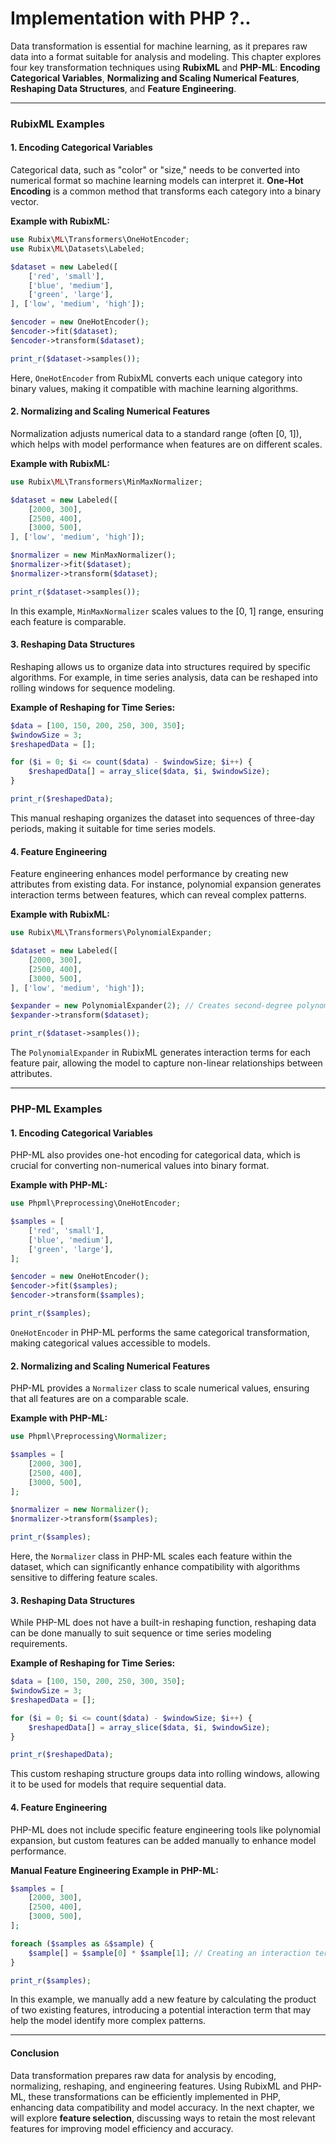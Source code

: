 # Implementation with PHP ?..

Data transformation is essential for machine learning, as it prepares raw data into a format suitable for analysis and modeling. This chapter explores four key transformation techniques using **RubixML** and **PHP-ML**: **Encoding Categorical Variables**, **Normalizing and Scaling Numerical Features**, **Reshaping Data Structures**, and **Feature Engineering**.

***

### **RubixML** Examples

#### **1. Encoding Categorical Variables**

Categorical data, such as "color" or "size," needs to be converted into numerical format so machine learning models can interpret it. **One-Hot Encoding** is a common method that transforms each category into a binary vector.

**Example with RubixML:**

```php
use Rubix\ML\Transformers\OneHotEncoder;
use Rubix\ML\Datasets\Labeled;

$dataset = new Labeled([
    ['red', 'small'],
    ['blue', 'medium'],
    ['green', 'large'],
], ['low', 'medium', 'high']);

$encoder = new OneHotEncoder();
$encoder->fit($dataset);
$encoder->transform($dataset);

print_r($dataset->samples());
```

Here, `OneHotEncoder` from RubixML converts each unique category into binary values, making it compatible with machine learning algorithms.

#### **2. Normalizing and Scaling Numerical Features**

Normalization adjusts numerical data to a standard range (often \[0, 1]), which helps with model performance when features are on different scales.

**Example with RubixML:**

```php
use Rubix\ML\Transformers\MinMaxNormalizer;

$dataset = new Labeled([
    [2000, 300],
    [2500, 400],
    [3000, 500],
], ['low', 'medium', 'high']);

$normalizer = new MinMaxNormalizer();
$normalizer->fit($dataset);
$normalizer->transform($dataset);

print_r($dataset->samples());
```

In this example, `MinMaxNormalizer` scales values to the \[0, 1] range, ensuring each feature is comparable.

#### **3. Reshaping Data Structures**

Reshaping allows us to organize data into structures required by specific algorithms. For example, in time series analysis, data can be reshaped into rolling windows for sequence modeling.

**Example of Reshaping for Time Series:**

```php
$data = [100, 150, 200, 250, 300, 350];
$windowSize = 3;
$reshapedData = [];

for ($i = 0; $i <= count($data) - $windowSize; $i++) {
    $reshapedData[] = array_slice($data, $i, $windowSize);
}

print_r($reshapedData);
```

This manual reshaping organizes the dataset into sequences of three-day periods, making it suitable for time series models.

#### **4. Feature Engineering**

Feature engineering enhances model performance by creating new attributes from existing data. For instance, polynomial expansion generates interaction terms between features, which can reveal complex patterns.

**Example with RubixML:**

```php
use Rubix\ML\Transformers\PolynomialExpander;

$dataset = new Labeled([
    [2000, 300],
    [2500, 400],
    [3000, 500],
], ['low', 'medium', 'high']);

$expander = new PolynomialExpander(2); // Creates second-degree polynomial features
$expander->transform($dataset);

print_r($dataset->samples());
```

The `PolynomialExpander` in RubixML generates interaction terms for each feature pair, allowing the model to capture non-linear relationships between attributes.

***

### PHP-ML Examples

#### **1. Encoding Categorical Variables**

PHP-ML also provides one-hot encoding for categorical data, which is crucial for converting non-numerical values into binary format.

**Example with PHP-ML:**

```php
use Phpml\Preprocessing\OneHotEncoder;

$samples = [
    ['red', 'small'],
    ['blue', 'medium'],
    ['green', 'large'],
];

$encoder = new OneHotEncoder();
$encoder->fit($samples);
$encoder->transform($samples);

print_r($samples);
```

`OneHotEncoder` in PHP-ML performs the same categorical transformation, making categorical values accessible to models.

#### **2. Normalizing and Scaling Numerical Features**

PHP-ML provides a `Normalizer` class to scale numerical values, ensuring that all features are on a comparable scale.

**Example with PHP-ML:**

```php
use Phpml\Preprocessing\Normalizer;

$samples = [
    [2000, 300],
    [2500, 400],
    [3000, 500],
];

$normalizer = new Normalizer();
$normalizer->transform($samples);

print_r($samples);
```

Here, the `Normalizer` class in PHP-ML scales each feature within the dataset, which can significantly enhance compatibility with algorithms sensitive to differing feature scales.

#### **3. Reshaping Data Structures**

While PHP-ML does not have a built-in reshaping function, reshaping data can be done manually to suit sequence or time series modeling requirements.

**Example of Reshaping for Time Series:**

```php
$data = [100, 150, 200, 250, 300, 350];
$windowSize = 3;
$reshapedData = [];

for ($i = 0; $i <= count($data) - $windowSize; $i++) {
    $reshapedData[] = array_slice($data, $i, $windowSize);
}

print_r($reshapedData);
```

This custom reshaping structure groups data into rolling windows, allowing it to be used for models that require sequential data.

#### **4. Feature Engineering**

PHP-ML does not include specific feature engineering tools like polynomial expansion, but custom features can be added manually to enhance model performance.

**Manual Feature Engineering Example in PHP-ML:**

```php
$samples = [
    [2000, 300],
    [2500, 400],
    [3000, 500],
];

foreach ($samples as &$sample) {
    $sample[] = $sample[0] * $sample[1]; // Creating an interaction term between the first and second feature
}

print_r($samples);
```

In this example, we manually add a new feature by calculating the product of two existing features, introducing a potential interaction term that may help the model identify more complex patterns.

***

#### Conclusion

Data transformation prepares raw data for analysis by encoding, normalizing, reshaping, and engineering features. Using RubixML and PHP-ML, these transformations can be efficiently implemented in PHP, enhancing data compatibility and model accuracy. In the next chapter, we will explore **feature selection**, discussing ways to retain the most relevant features for improving model efficiency and accuracy.
